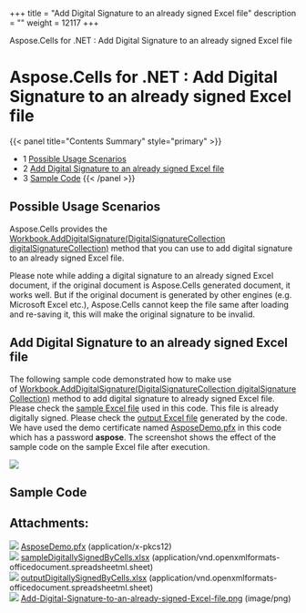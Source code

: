 +++
title = "Add Digital Signature to an already signed Excel file" 
description = "" 
weight = 12117 
+++

Aspose.Cells for .NET : Add Digital Signature to an already signed Excel file  

# Aspose.Cells for .NET : Add Digital Signature to an already signed Excel file


{{< panel title="Contents Summary" style="primary" >}}
*   1 [Possible Usage Scenarios](#AddDigitalSignaturetoanalreadysignedExcelfile-PossibleUsageScenarios)
*   2 [Add Digital Signature to an already signed Excel file](#AddDigitalSignaturetoanalreadysignedExcelfile-AddDigitalSignaturetoanalreadysignedExcelfile)
*   3 [Sample Code](#AddDigitalSignaturetoanalreadysignedExcelfile-SampleCode)
{{< /panel >}}
 

## Possible Usage Scenarios

Aspose.Cells provides the [Workbook.AddDigitalSignature(DigitalSignatureCollection digitalSignatureCollection)](https://apireference.aspose.com/net/cells/aspose.cells/workbook/methods/adddigitalsignature) method that you can use to add digital signature to an already signed Excel file. 

Please note while adding a digital signature to an already signed Excel document, if the original document is Aspose.Cells generated document, it works well. But if the original document is generated by other engines (e.g. Microsoft Excel etc.), Aspose.Cells cannot keep the file same after loading and re-saving it, this will make the original signature to be invalid.

## Add Digital Signature to an already signed Excel file

The following sample code demonstrated how to make use of [Workbook.AddDigitalSignature(DigitalSignatureCollection digitalSignatureCollection)](https://apireference.aspose.com/net/cells/aspose.cells/workbook/methods/adddigitalsignature) method to add digital signature to already signed Excel file. Please check the [sample Excel file](https://docs2.aspose.com/cells/net/attachments/50266400/50528280.xlsx) used in this code. This file is already digitally signed. Please check the [output Excel file](https://docs2.aspose.com/cells/net/attachments/50266400/50528281.xlsx) generated by the code. We have used the demo certificate named [AsposeDemo.pfx](https://docs2.aspose.com/cells/net/attachments/50266400/50528279.pfx) in this code which has a password **aspose**. The screenshot shows the effect of the sample code on the sample Excel file after execution.

![](https://docs2.aspose.com/cells/net/attachments/50266400/50528282.png)

## Sample Code

## Attachments:

![](https://docs2.aspose.com/cells/net/images/icons/bullet_blue.gif) [AsposeDemo.pfx](https://docs2.aspose.com/cells/net/attachments/50266400/50528279.pfx) (application/x-pkcs12)  
![](https://docs2.aspose.com/cells/net/images/icons/bullet_blue.gif) [sampleDigitallySignedByCells.xlsx](https://docs2.aspose.com/cells/net/attachments/50266400/50528280.xlsx) (application/vnd.openxmlformats-officedocument.spreadsheetml.sheet)  
![](https://docs2.aspose.com/cells/net/images/icons/bullet_blue.gif) [outputDigitallySignedByCells.xlsx](https://docs2.aspose.com/cells/net/attachments/50266400/50528281.xlsx) (application/vnd.openxmlformats-officedocument.spreadsheetml.sheet)  
![](https://docs2.aspose.com/cells/net/images/icons/bullet_blue.gif) [Add-Digital-Signature-to-an-already-signed-Excel-file.png](https://docs2.aspose.com/cells/net/attachments/50266400/50528282.png) (image/png)  

